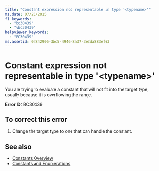```yaml
---
title: "Constant expression not representable in type '<typename>'"
ms.date: 07/20/2015
f1_keywords: 
  - "bc30439"
  - "vbc30439"
helpviewer_keywords: 
  - "BC30439"
ms.assetid: 0a842906-3bc5-4946-8a37-3e3da883ef63
---
```

# Constant expression not representable in type '\<typename>'
You are trying to evaluate a constant that will not fit into the target type, usually because it is overflowing the range.  
  
 **Error ID:** BC30439  
  
## To correct this error  
  
1.  Change the target type to one that can handle the constant.  
  
## See also

- [Constants Overview](../../../visual-basic/programming-guide/language-features/constants-enums/constants-overview.md)
- [Constants and Enumerations](../../../visual-basic/language-reference/constants-and-enumerations.md)
